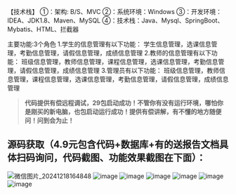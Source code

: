 【技术栈】
①：架构: B/S、MVC
②：系统环境：Windows
③：开发环境：IDEA、JDK1.8、Maven、MySQL
④：技术栈：Java、Mysql、SpringBoot、Mybatis、HTML、拦截器

主要功能∶3个角色
1.学生的信息管理有以下功能：
学生信息管理，选课信息管理，考勤信息管理，请假信息管理，成绩信息管理
2.教师的信息管理有以下功能：
班级信息管理，教师信息管理，课程信息管理，选课信息管理，考勤信息管理，请假信息管理，成绩信息管理
3.管理员有以下功能：
班级信息管理，教师信息管理，课程信息管理，选课信息管理，考勤信息管理，请假信息管理，成绩信息管理

> **代码提供有偿远程调试，29包启动成功！不管你有没有运行环境，哪怕你是刚买的新电脑，也包启动运行成功！提供有偿讲解，有不懂的地方随便问！问到会为止！**
## 源码获取（4.9元包含代码+数据库+有的送报告文档具体扫码询问，代码截图、功能效果截图在下面）：
![微信图片_20241218164848](https://github.com/user-attachments/assets/646b2784-afb8-47ee-a4d4-5ccc9f96b331)
![image](https://github.com/user-attachments/assets/f385e998-3a46-45e2-99d2-3f71e95e4b1f)
![image](https://github.com/user-attachments/assets/695dadc2-aa3b-4407-955f-47cb62c64b8b)
![image](https://github.com/user-attachments/assets/42c7d888-e756-4da2-b6bf-eb04fff2856d)
![image](https://github.com/user-attachments/assets/c9221916-16e3-49ec-b59a-a6b8f2ac4e55)
![image](https://github.com/user-attachments/assets/5d601de1-1b3c-4a86-9376-40f72900bd5c)
![image](https://github.com/user-attachments/assets/610ed3ec-09f3-46ef-b18c-8502ecf9b4af)
